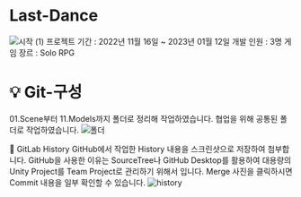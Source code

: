 # Last-Dance
![시작 (1)](https://user-images.githubusercontent.com/108743218/227779416-408c9000-ec9d-47e4-a2a9-d41be69c6725.png)
프로젝트 기간 : 2022년 11월 16일 ~ 2023년 01월 12일
개발 인원 : 3명
게임 장르 : Solo RPG

# 💡 Git-구성
01.Scene부터 11.Models까지 폴더로 정리해 작업하였습니다.
협업을 위해 공통된 폴더로 작업하였습니다.
![폴더](https://user-images.githubusercontent.com/108743218/227779712-70491ad4-f1be-47c4-856c-c091d0e603ce.png)

📘 GitLab History
GitHub에서 작업한 History 내용을 스크린샷으로 저장하여 첨부합니다.
GitHub을 사용한 이유는 SourceTree나 GitHub Desktop를 활용하여 대용량의 Unity Project를 Team Project로 관리하기 위해서 입니다.
Merge
사진을 클릭하시면 Commit 내용을 일부 확인할 수 있습니다.
![history](https://user-images.githubusercontent.com/108743218/227781381-85676878-b00e-49fb-81b3-d8d64b32ddbb.png)
